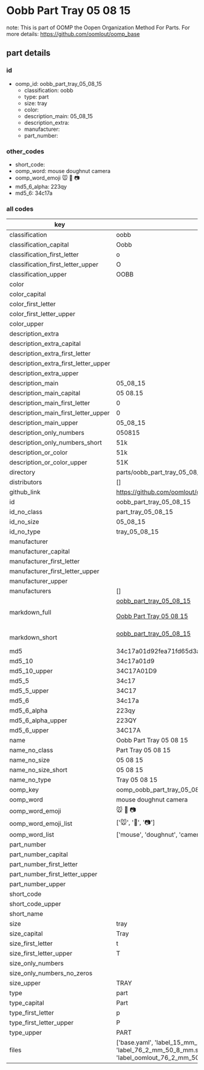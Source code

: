 # Oobb Part Tray 05 08 15  

note: This is part of OOMP the Oopen Organization Method For Parts. For more details: https://github.com/oomlout/oomp_base

##  part details





### id
* oomp_id: oobb_part_tray_05_08_15
  * classification: oobb
  * type: part
  * size: tray
  * color: 
  * description_main: 05_08_15
  * description_extra: 
  * manufacturer: 
  * part_number: 

### other_codes
* short_code: 
* oomp_word: mouse doughnut camera
* oomp_word_emoji :mouse: :doughnut: :camera:
* md5_6_alpha: 223qy
* md5_6: 34c17a

### all codes 
| key | value |  
| --- | --- |  
| classification | oobb |  
| classification_capital | Oobb |  
| classification_first_letter | o |  
| classification_first_letter_upper | O |  
| classification_upper | OOBB |  
| color |  |  
| color_capital |  |  
| color_first_letter |  |  
| color_first_letter_upper |  |  
| color_upper |  |  
| description_extra |  |  
| description_extra_capital |  |  
| description_extra_first_letter |  |  
| description_extra_first_letter_upper |  |  
| description_extra_upper |  |  
| description_main | 05_08_15 |  
| description_main_capital | 05 08.15 |  
| description_main_first_letter | 0 |  
| description_main_first_letter_upper | 0 |  
| description_main_upper | 05_08_15 |  
| description_only_numbers | 050815 |  
| description_only_numbers_short | 51k |  
| description_or_color | 51k |  
| description_or_color_upper | 51K |  
| directory | parts/oobb_part_tray_05_08_15 |  
| distributors | [] |  
| github_link | https://github.com/oomlout/oomlout_oomp_part_src/tree/main/parts/oobb_part_tray_05_08_15/working |  
| id | oobb_part_tray_05_08_15 |  
| id_no_class | part_tray_05_08_15 |  
| id_no_size | 05_08_15 |  
| id_no_type | tray_05_08_15 |  
| manufacturer |  |  
| manufacturer_capital |  |  
| manufacturer_first_letter |  |  
| manufacturer_first_letter_upper |  |  
| manufacturer_upper |  |  
| manufacturers | [] |  
| markdown_full | [oobb_part_tray_05_08_15](https://github.com/oomlout/oomlout_oomp_part_src/tree/main/parts/oobb_part_tray_05_08_15/working)<br>[](https://github.com/oomlout/oomlout_oomp_part_src/tree/main/parts/oobb_part_tray_05_08_15/working)<br>[Oobb Part Tray 05 08 15](https://github.com/oomlout/oomlout_oomp_part_src/tree/main/parts/oobb_part_tray_05_08_15/working)<br><br> |  
| markdown_short | [oobb_part_tray_05_08_15](https://github.com/oomlout/oomlout_oomp_part_src/tree/main/parts/oobb_part_tray_05_08_15/working)<br><br> |  
| md5 | 34c17a01d92fea71fd65d3a1c4d797e4 |  
| md5_10 | 34c17a01d9 |  
| md5_10_upper | 34C17A01D9 |  
| md5_5 | 34c17 |  
| md5_5_upper | 34C17 |  
| md5_6 | 34c17a |  
| md5_6_alpha | 223qy |  
| md5_6_alpha_upper | 223QY |  
| md5_6_upper | 34C17A |  
| name | Oobb Part Tray 05 08 15 |  
| name_no_class | Part Tray 05 08 15 |  
| name_no_size | 05 08 15 |  
| name_no_size_short | 05 08 15 |  
| name_no_type | Tray 05 08 15 |  
| oomp_key | oomp_oobb_part_tray_05_08_15 |  
| oomp_word | mouse doughnut camera |  
| oomp_word_emoji | :mouse: :doughnut: :camera: |  
| oomp_word_emoji_list | [':mouse:', ':doughnut:', ':camera:'] |  
| oomp_word_list | ['mouse', 'doughnut', 'camera'] |  
| part_number |  |  
| part_number_capital |  |  
| part_number_first_letter |  |  
| part_number_first_letter_upper |  |  
| part_number_upper |  |  
| short_code |  |  
| short_code_upper |  |  
| short_name |  |  
| size | tray |  
| size_capital | Tray |  
| size_first_letter | t |  
| size_first_letter_upper | T |  
| size_only_numbers |  |  
| size_only_numbers_no_zeros |  |  
| size_upper | TRAY |  
| type | part |  
| type_capital | Part |  
| type_first_letter | p |  
| type_first_letter_upper | P |  
| type_upper | PART |  
| files | ['base.yaml', 'label_15_mm_30_mm.pdf', 'label_15_mm_30_mm.svg', 'label_76_2_mm_50_8_mm.pdf', 'label_76_2_mm_50_8_mm.svg', 'label_oomlout_76_2_mm_50_8_mm.pdf', 'label_oomlout_76_2_mm_50_8_mm.svg', 'readme.md', 'working.json', 'working.yaml'] |  
